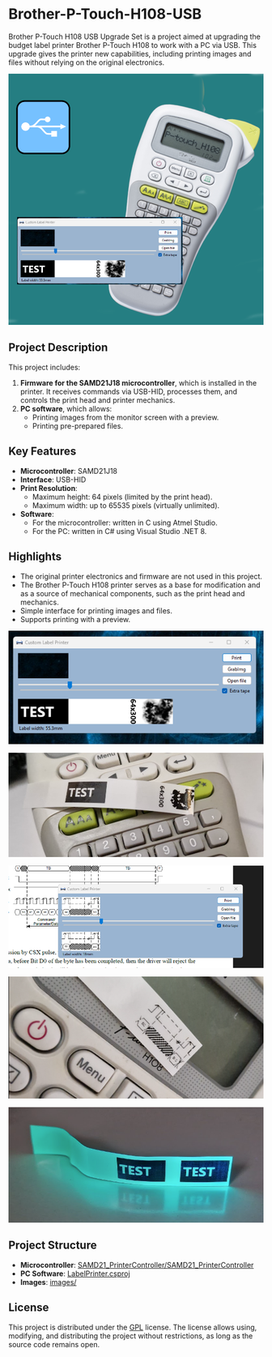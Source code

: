 # Brother-P-Touch-H108-USB

Brother P-Touch H108 USB Upgrade Set is a project aimed at upgrading the budget label printer Brother P-Touch H108 to work with a PC via USB. This upgrade gives the printer new capabilities, including printing images and files without relying on the original electronics.

![Project Screenshot](images/logo.png)

## Project Description

This project includes:
1. **Firmware for the SAMD21J18 microcontroller**, which is installed in the printer. It receives commands via USB-HID, processes them, and controls the print head and printer mechanics.
2. **PC software**, which allows:
   - Printing images from the monitor screen with a preview.
   - Printing pre-prepared files.

## Key Features

- **Microcontroller**: SAMD21J18
- **Interface**: USB-HID
- **Print Resolution**:
  - Maximum height: 64 pixels (limited by the print head).
  - Maximum width: up to 65535 pixels (virtually unlimited).
- **Software**:
  - For the microcontroller: written in C using Atmel Studio.
  - For the PC: written in C# using Visual Studio .NET 8.

## Highlights

- The original printer electronics and firmware are not used in this project.
- The Brother P-Touch H108 printer serves as a base for modification and as a source of mechanical components, such as the print head and mechanics.
- Simple interface for printing images and files.
- Supports printing with a preview.

![Project Screenshot](images/Screenshot_1.png)

![Project Screenshot](images/Screenshot_5.png)

![Project Screenshot](images/Screenshot_3.png)

![Project Screenshot](images/Screenshot_4.png)

![Project Screenshot](images/Screenshot_2.png)


## Project Structure

- **Microcontroller**: [SAMD21_PrinterController/SAMD21_PrinterController](SAMD21_PrinterController)
- **PC Software**: [LabelPrinter.csproj](LabelPrinter.csproj)
- **Images**: [images/](images/)

## License

This project is distributed under the [GPL](https://www.gnu.org/licenses/gpl-3.0.html) license. The license allows using, modifying, and distributing the project without restrictions, as long as the source code remains open.